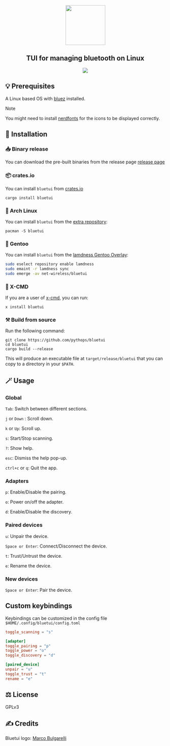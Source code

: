 <div align="center">
  <img height="125" src="assets/bluetui-logo-anim.svg"/>
  <h2> TUI for managing bluetooth on Linux </h2>
  <img src="https://github.com/user-attachments/assets/f937535d-5675-4427-b347-8086c8830e23"/>
</div>

## 💡 Prerequisites

A Linux based OS with [bluez](https://www.bluez.org/) installed.

> [!NOTE]
> You might need to install [nerdfonts](https://www.nerdfonts.com/) for the icons to be displayed correctly.

## 🚀 Installation

### 📥 Binary release

You can download the pre-built binaries from the release page [release page](https://github.com/pythops/bluetui/releases)

### 📦 crates.io

You can install `bluetui` from [crates.io](https://crates.io/crates/bluetui)

```shell
cargo install bluetui
```

### 🐧 Arch Linux

You can install `bluetui` from the [extra repository](https://archlinux.org/packages/extra/x86_64/bluetui/):

```shell
pacman -S bluetui
```

### 🐧 Gentoo

You can install `bluetui` from the [lamdness Gentoo Overlay](https://gpo.zugaina.org/net-wireless/bluetui):

```sh
sudo eselect repository enable lamdness
sudo emaint -r lamdness sync
sudo emerge -av net-wireless/bluetui
```

### 🧰 X-CMD

If you are a user of [x-cmd](https://x-cmd.com), you can run:

```shell
x install bluetui
```

### ⚒️ Build from source

Run the following command:

```shell
git clone https://github.com/pythops/bluetui
cd bluetui
cargo build --release
```

This will produce an executable file at `target/release/bluetui` that you can copy to a directory in your `$PATH`.

## 🪄 Usage

### Global

`Tab`: Switch between different sections.

`j` or `Down` : Scroll down.

`k` or `Up`: Scroll up.

`s`: Start/Stop scanning.

`?`: Show help.

`esc`: Dismiss the help pop-up.

`ctrl+c` or `q`: Quit the app.

### Adapters

`p`: Enable/Disable the pairing.

`o`: Power on/off the adapter.

`d`: Enable/Disable the discovery.

### Paired devices

`u`: Unpair the device.

`Space or Enter`: Connect/Disconnect the device.

`t`: Trust/Untrust the device.

`e`: Rename the device.

### New devices

`Space or Enter`: Pair the device.

## Custom keybindings

Keybindings can be customized in the config file `$HOME/.config/bluetui/config.toml`

```toml
toggle_scanning = "s"

[adapter]
toggle_pairing = "p"
toggle_power = "o"
toggle_discovery = "d"

[paired_device]
unpair = "u"
toggle_trust = "t"
rename = "e"
```

## ⚖️ License

GPLv3

## ✍️ Credits

Bluetui logo: [Marco Bulgarelli](https://github.com/Bugg4)
